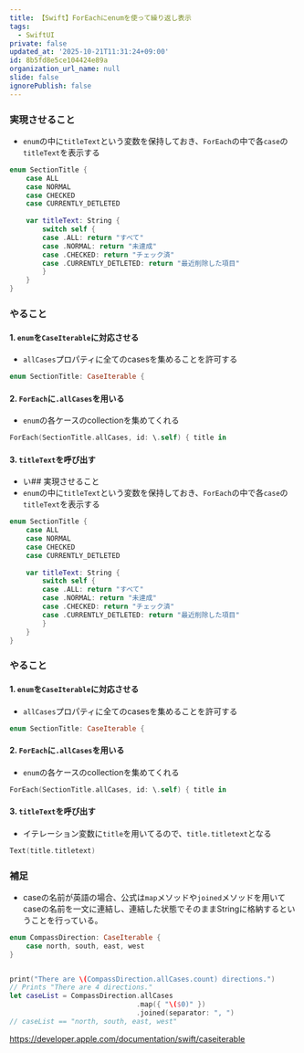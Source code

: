 ```yaml
---
title: 【Swift】ForEachにenumを使って繰り返し表示
tags:
  - SwiftUI
private: false
updated_at: '2025-10-21T11:31:24+09:00'
id: 8b5fd8e5ce104424e89a
organization_url_name: null
slide: false
ignorePublish: false
---
```

### 実現させること
* `enum`の中に`titleText`という変数を保持しておき、`ForEach`の中で各`case`の`titleText`を表示する

```Swift
enum SectionTitle {
    case ALL
    case NORMAL
    case CHECKED
    case CURRENTLY_DETLETED
    
    var titleText: String {
        switch self {
        case .ALL: return "すべて"
        case .NORMAL: return "未達成"
        case .CHECKED: return "チェック済"
        case .CURRENTLY_DETLETED: return "最近削除した項目"
        }
    }
}
```

### やること
#### 1. `enum`を`CaseIterable`に対応させる
* `allCases`プロパティに全てのcasesを集めることを許可する

```Swift
enum SectionTitle: CaseIterable {
```

#### 2. `ForEach`に`.allCases`を用いる
* `enum`の各ケースのcollectionを集めてくれる

```Swift
ForEach(SectionTitle.allCases, id: \.self) { title in
```

#### 3. `titleText`を呼び出す
* い## 実現させること
* `enum`の中に`titleText`という変数を保持しておき、`ForEach`の中で各`case`の`titleText`を表示する

```Swift
enum SectionTitle {
    case ALL
    case NORMAL
    case CHECKED
    case CURRENTLY_DETLETED
    
    var titleText: String {
        switch self {
        case .ALL: return "すべて"
        case .NORMAL: return "未達成"
        case .CHECKED: return "チェック済"
        case .CURRENTLY_DETLETED: return "最近削除した項目"
        }
    }
}
```

### やること
#### 1. `enum`を`CaseIterable`に対応させる
* `allCases`プロパティに全てのcasesを集めることを許可する

```Swift
enum SectionTitle: CaseIterable {
```

#### 2. `ForEach`に`.allCases`を用いる
* `enum`の各ケースのcollectionを集めてくれる

```Swift
ForEach(SectionTitle.allCases, id: \.self) { title in
```

#### 3. `titleText`を呼び出す
* イテレーション変数に`title`を用いてるので、`title.titletext`となる
 
```Swift
Text(title.titletext)
```


### 補足
* caseの名前が英語の場合、公式は`map`メソッドや`joined`メソッドを用いてcaseの名前を一文に連結し、連結した状態でそのままStringに格納するということを行っている。

```Swift
enum CompassDirection: CaseIterable {
    case north, south, east, west
}


print("There are \(CompassDirection.allCases.count) directions.")
// Prints "There are 4 directions."
let caseList = CompassDirection.allCases
                               .map({ "\($0)" })
                               .joined(separator: ", ")
// caseList == "north, south, east, west"
```

https://developer.apple.com/documentation/swift/caseiterable
